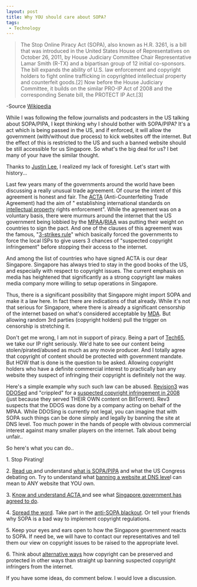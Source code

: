 ```yaml
---
layout: post
title: Why YOU should care about SOPA?
tags:
 - Technology
---
```


> The Stop Online Piracy Act (SOPA), also known as H.R. 3261, is a bill that was introduced in the United States House of Representatives on October 26, 2011, by House Judiciary Committee Chair Representative Lamar Smith (R-TX) and a bipartisan group of 12 initial co-sponsors. The bill expands the ability of U.S. law enforcement and copyright holders to fight online trafficking in copyrighted intellectual property and counterfeit goods.\[2\] Now before the House Judiciary Committee, it builds on the similar PRO-IP Act of 2008 and the corresponding Senate bill, the PROTECT IP Act.\[3\]
>
>

-Source [Wikipedia][0]

While I was following the fellow journalists and podcasters in the US talking about SOPA/PIPA, I kept thinking why I should bother with SOPA/PIPA? It's a act which is being passed in the US, and if enforced, it will allow the government (with/without due process) to kick websites off the internet. But the effect of this is restricted to the US and such a banned website should be still accessible for us Singapore. So what's the big deal for us? I bet many of your have the similar thought.

Thanks to [Justin Lee][1], I realized my lack of foresight. Let's start with history...

Last few years many of the governments around the world have been discussing a really unusual trade agreement. Of course the intent of this agreement is honest and fair. The [ACTA][2] (Anti-Counterfeiting Trade Agreement) had the aim of " establishing international standards on [intellectual property][3] rights enforcement".  While the agreement was on a voluntary basis, there were murmurs around the internet that the US government being lobbied by the [MPAA][4]/[RIAA][5] was putting their weight on countries to sign the pact. And one of the clauses of this agreement was the famous, "[3-strikes rule][6]" which basically forced the governments to force the local ISPs to give users 3 chances of "suspected copyright infringement" before stopping their access to the internet.

And among the list of countries who have signed ACTA is our dear Singapore. Singapore has always tried to stay in the good books of the US, and especially with respect to copyright issues. The current emphasis on media has heightened that significantly as a strong copyright law makes media company more willing to setup operations in Singapore.

Thus, there is a significant possibility that Singapore might import SOPA and make it a law here. In fact there are indications of that already. While it's not that serious for Singapore, where there is already a significant censorship of the internet based on what's considered acceptable by [MDA][7]. But allowing random 3rd parties (copyright holders) pull the trigger on censorship is stretching it.

Don't get me wrong, I am not in support of piracy. Being a part of [Tech65][8], we take our IP right seriously. We'd hate to see our content being stolen/pirated/abused as much as any movie producer. And I totally agree that copyright of content should be protected with government mandate. But HOW that is done is the question to be asked. Allowing copyright holders who have a definite commercial interest to practically ban any website they suspect of infringing their copyright is definitely not the way.

Here's a simple example why such such law can be abused. [Revision3][9] was [DDOSed][10] and "crippled" for a [suspected copyright infringement in 2008][11] (just because they served THEIR OWN content on BitTorrent). Rev3 suspects that the DDOS was done by a company acting on behalf of the MPAA. While DDOSing is currently not legal, you can imagine that with SOPA such things can be done simply and legally by banning the site at DNS level. Too much power in the hands of people with obvious commercial interest against many smaller players on the internet. Talk about being unfair..

So here's what you can do..

1\. Stop Pirating!

2\. [Read up ][12]and understand [what is SOPA/PIPA][13] and what the US Congress debating on. Try to understand what [banning a website at DNS leve][14]l can mean to ANY website that YOU own.

3\. [Know and understand ACTA ][15]and see what [Singapore government has agreed to do][16].

4\. [Spread the word][17]. Take part in the [anti-SOPA blackout][18]. Or tell your friends why SOPA is a bad way to implement copyright regulations.

5\. Keep your eyes and ears open to how the Singapore government reacts to SOPA. If need be, we will have to contact our representatives and tell them our view on copyright issues to be raised to the appropriate level.

6\. Think about [alternative ways][19] how copyright can be preserved and protected in other ways than straight up banning suspected copyright infringers from the internet.

If you have some ideas, do comment below. I would love a discussion.


[0]: http://en.wikipedia.org/wiki/SOPA
[1]: http://justinlee.sg
[2]: http://en.wikipedia.org/wiki/Anti-Counterfeiting_Trade_Agreement
[3]: http://en.wikipedia.org/wiki/Intellectual_property "Intellectual property"
[4]: http://en.wikipedia.org/wiki/Mpaa
[5]: http://en.wikipedia.org/wiki/Riaa
[6]: https://www.eff.org/deeplinks/2009/11/leaked-acta-internet-provisions-three-strikes-and-
[7]: http://www.mda.gov.sg/
[8]: http://www.tech65.org
[9]: http://www.revision3.com
[10]: http://en.wikipedia.org/wiki/DDOS#Distributed_attack
[11]: http://revision3.com/blog/2008/05/29/inside-the-attack-that-crippled-revision3/
[12]: https://www.eff.org/deeplinks/2011/12/wrapping-week-action-against-sopa
[13]: https://www.eff.org/issues/coica-internet-censorship-and-copyright-bill
[14]: http://www.reddit.com/r/explainlikeimfive/comments/nggi9/how_will_sopa_affect_us_who_are_not_in_the_us_how/
[15]: http://www.ip-watch.org/weblog/2011/05/06/trading%E2%80%99s-end-is-acta-the-leading-edge-of-a-protectionist-wave/
[16]: http://www.mlaw.gov.sg/news/press-releases/anti-counterfeiting-trade-agreement-signing-ceremony.html
[17]: https://www.eff.org/deeplinks/2011/12/fight-blacklist-toolkit-anti-sopa-activists
[18]: http://www.foxnews.com/scitech/2011/12/30/will-google-amazon-and-facebook-blackout-net/
[19]: https://www.eff.org/deeplinks/2011/12/alternative-sopa-open-process-befitting-open-internet
